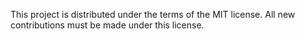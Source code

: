 This project is distributed under the terms of the MIT license. All new
contributions must be made under this license.